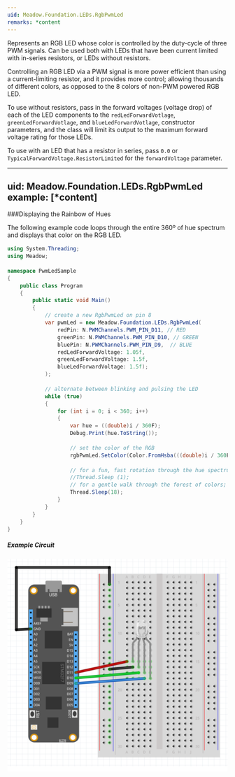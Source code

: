 ```yaml
---
uid: Meadow.Foundation.LEDs.RgbPwmLed
remarks: *content
---
```


Represents an RGB LED whose color is controlled by the duty-cycle of three PWM signals. Can be used both with LEDs that have been current limited with in-series resistors, or LEDs without resistors.

Controlling an RGB LED via a PWM signal is more power efficient than using a current-limiting resistor, and it provides more control; allowing thousands of different colors, as opposed to the 8 colors of non-PWM powered RGB LED.

To use without resistors, pass in the forward voltages (voltage drop) of each of the LED components to the `redLedForwardVotlage`, `greenLedForwardVotlage`, and `blueLedForwardVotlage`, constructor parameters, and the class will limit its output to the maximum forward voltage rating for those LEDs.

To use with an LED that has a resistor in series, pass `0.0` or `TypicalForwardVoltage.ResistorLimited` for the `forwardVoltage` parameter.

---
uid: Meadow.Foundation.LEDs.RgbPwmLed
example: [*content]
---

###Displaying the Rainbow of Hues

The following example code loops through the entire 360º of hue spectrum and displays that color on the RGB LED.

```csharp
using System.Threading;
using Meadow;

namespace PwmLedSample
{
    public class Program
    {
        public static void Main()
        {
            // create a new RgbPwmLed on pin 8
            var pwmLed = new Meadow.Foundation.LEDs.RgbPwmLed(
                redPin: N.PWMChannels.PWM_PIN_D11, // RED
                greenPin: N.PWMChannels.PWM_PIN_D10, // GREEN
                bluePin: N.PWMChannels.PWM_PIN_D9,  // BLUE
                redLedForwardVoltage: 1.05f,
                greenLedForwardVoltage: 1.5f,
                blueLedForwardVoltage: 1.5f);
            );

            // alternate between blinking and pulsing the LED 
            while (true)
            {
                for (int i = 0; i < 360; i++)
                {
                    var hue = ((double)i / 360F);
                    Debug.Print(hue.ToString());

                    // set the color of the RGB
                    rgbPwmLed.SetColor(Color.FromHsba(((double)i / 360F), 1, 1));

                    // for a fun, fast rotation through the hue spectrum:
                    //Thread.Sleep (1);
                    // for a gentle walk through the forest of colors;
                    Thread.Sleep(18);
                }
            }
        }
    }
}
```

##### Example Circuit

![](/API_Assets/Meadow.Foundation.LEDs.RgbPwmLed/RgbPwmLed.svg)